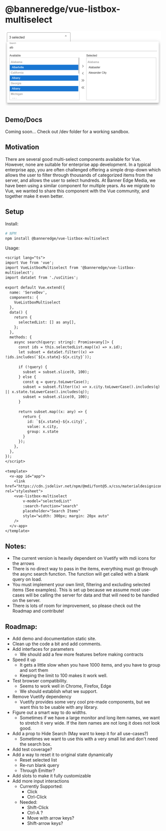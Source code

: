 # @banneredge/vue-listbox-multiselect
![Preview](preview.png)

## Demo/Docs

Coming soon... Check out /dev folder for a working sandbox.

## Motivation

There are several good multi-select components available for Vue. However, none are suitable for enterprise app development. In a typical enterprise app, you are often challenged offering a simple drop-down which allows the user to filter through thousands of categorized items from the server, and allows the user to select hundreds. At Banner Edge Media, we have been using a similar component for multiple years. As we migrate to Vue, we wanted to share this component with the Vue community, and together make it even better.  

## Setup
Install:
```bash
# NPM
npm install @banneredge/vue-listbox-multiselect
```

Usage:
```vue
<script lang="ts">
import Vue from 'vue';
import VueListboxMultiselect from '@banneredge/vue-listbox-multiselect';
import dataSet from './usCities';

export default Vue.extend({
  name: 'ServeDev',
  components: {
    VueListboxMultiselect
  },
  data() {
    return {
      selectedList: [] as any[],
    };
  },
  methods: {
    async search(query: string): Promise<any[]> {
      const ids = this.selectedList.map((x) => x.id);
      let subset = dataSet.filter((x) => !ids.includes(`${x.state}-${x.city}`));

      if (!query) {
        subset = subset.slice(0, 100);
      } else {
        const q = query.toLowerCase();
        subset = subset.filter((x) => x.city.toLowerCase().includes(q) || x.state.toLowerCase().includes(q));
        subset = subset.slice(0, 100);
      }

      return subset.map((x: any) => {
        return {
          id: `${x.state}-${x.city}`,
          value: x.city,
          group: x.state
        }
      });
    },
  },
});
</script>

<template>
  <v-app id="app">
    <link href="https://cdn.jsdelivr.net/npm/@mdi/font@5.x/css/materialdesignicons.min.css" rel="stylesheet">
    <vue-listbox-multiselect
        v-model="selectedList"
        :search-function="search"
        placeholder="Search Items"
        style="width: 300px; margin: 20px auto"
    />
  </v-app>
</template>
```
## Notes:
* The current version is heavily dependent on Vuetify with mdi icons for the arrows
* There is no direct way to pass in the items, everything must go through the async search function. The function will get called with a blank query on load.
* You must implement your own limit, filtering and excluding selected items (See examples). This is set up because we assume most use-cases will be calling the server for data and that will need to be handled on the server.
* There is lots of room for improvement, so please check out the Roadmap and contribute!

## Roadmap:
* Add demo and documentation static site.
* Clean up the code a bit and add comments.
* Add interfaces for parameters
    * We should add a few more features before making contracts
* Speed it up
    * It gets a little slow when you have 1000 items, and you have to group and sort them
    * Keeping the limit to 100 makes it work well.
* Test browser compatibility.
    * Seems to work well in Chrome, Firefox, Edge
    * We should establish what we support.
* Remove Vuetify dependency
    * Vuetify provides some very cool pre-made components, but we want this to be usable with any library.
* Figure out a smart way to do widths.
    * Sometimes if we have a large monitor and long item names, we want to stretch it very wide. If the item names are not long it does not look good.
* Add a prop to Hide Search (May want to keep it for all use-cases?)
    * Sometimes we want to use this with a very small list and don't need the search box.
* Add test coverage?
* Add a way to reset it to original state dynamically
    * Reset selected list
    * Re-run blank query
    * Through Emitter?
* Add slots to make it fully customizable
* Add more input interactions
    * Currently Supported:
        * Click
        * Ctrl-Click
    * Needed:
        * Shift-Click
        * Ctrl-A ?
        * Move with arrow keys?
        * Shift-arrow keys?
